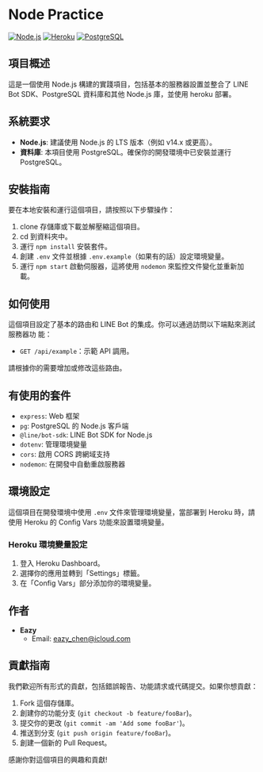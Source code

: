 # Node Practice

[![Node.js](https://img.shields.io/badge/node-%3E%3D14.0.0-brightgreen)](https://nodejs.org/)
[![Heroku](https://img.shields.io/badge/Heroku-430098?style=for-the-badge&logo=heroku&logoColor=white)](https://heroku.com)
[![PostgreSQL](https://img.shields.io/badge/PostgreSQL-316192?style=for-the-badge&logo=postgresql&logoColor=white)](https://postgresql.org)

## 項目概述

這是一個使用 Node.js 構建的實踐項目，包括基本的服務器設置並整合了 LINE Bot
SDK、PostgreSQL 資料庫和其他 Node.js 庫，並使用 heroku 部署。

## 系統要求

- **Node.js**: 建議使用 Node.js 的 LTS 版本（例如 v14.x 或更高）。
- **資料庫**: 本項目使用 PostgreSQL。確保你的開發環境中已安裝並運行 PostgreSQL。

## 安裝指南

要在本地安裝和運行這個項目，請按照以下步驟操作：

1. clone 存儲庫或下載並解壓縮這個項目。
2. cd 到資料夾中。
3. 運行 `npm install` 安裝套件。
4. 創建 `.env` 文件並根據 `.env.example`（如果有的話）設定環境變量。
5. 運行 `npm start` 啟動伺服器，這將使用 `nodemon` 來監控文件變化並重新加載。

## 如何使用

這個項目設定了基本的路由和 LINE Bot 的集成。你可以通過訪問以下端點來測試服務器功
能：

- `GET /api/example`：示範 API 調用。

請根據你的需要增加或修改這些路由。

## 有使用的套件

- `express`: Web 框架
- `pg`: PostgreSQL 的 Node.js 客戶端
- `@line/bot-sdk`: LINE Bot SDK for Node.js
- `dotenv`: 管理環境變量
- `cors`: 啟用 CORS 跨網域支持
- `nodemon`: 在開發中自動重啟服務器

## 環境設定

這個項目在開發環境中使用 `.env` 文件來管理環境變量，當部署到 Heroku 時，請使用
Heroku 的 Config Vars 功能來設置環境變量。

### Heroku 環境變量設定

1. 登入 Heroku Dashboard。
2. 選擇你的應用並轉到「Settings」標籤。
3. 在「Config Vars」部分添加你的環境變量。

## 作者

- **Eazy**
  - Email: [eazy_chen@icloud.com](mailto:eazy_chen@icloud.com)

## 貢獻指南

我們歡迎所有形式的貢獻，包括錯誤報告、功能請求或代碼提交。如果你想貢獻：

1. Fork 這個存儲庫。
2. 創建你的功能分支 (`git checkout -b feature/fooBar`)。
3. 提交你的更改 (`git commit -am 'Add some fooBar'`)。
4. 推送到分支 (`git push origin feature/fooBar`)。
5. 創建一個新的 Pull Request。

感謝你對這個項目的興趣和貢獻!
